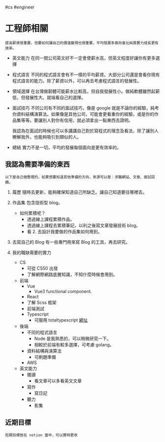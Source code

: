 #cs #engineer 

# 工程師相關
	提高薪資很重要，但要如何讓自己的價值變現也很重要，平均發展多面向會比純靠實力成長更有效率。

- 英文能力
    在同一間公司英文好不一定會使薪水高，但英文程度好讓你有更多選擇
    
- 程式語言
    不同的程式語言會有不一樣的平均薪資。大部分公司還是會看你現有程式語言的能力。除了薪資以外，可以再去考慮程式語言的發展性。
    
- 領域選擇 
    在台灣做韌體可能薪水比較高，但自我發展性小。做純軟體雖然起薪低，但發展性大。就端看自己的選擇。
    
- 面試技巧
    不同公司有不同的面試技巧，像是 google 就是不論你的經驗，純考你資料結構演算法。如果像是其他公司，可能會更看重你的經驗，或是你的作品集等等。要讓別人對你有信用，就必須拿出一點東西去證明。
    
    我認為在面試的時候也可以多講講自己對於寫程式的理念及看法，除了讓別人瞭解我外，也能夠吸引到類似的人。
    
-   總結
    實力不是一切，平均的發展每個面向是更有效率的。

## 我認為需要準備的東西
	以下是自己做整理的，如果想要知道其他準備的方向，來源可以是：求職網站、文章、面試回饋。

1. 履歷
	隨時去更新，能夠確保知道自己所缺乏。讓自己知道要往哪裡去。

2. 作品集
	包含技術型 blog。
	- 如何累積呢？
		- 透過線上課程累積作品。
		- 透過線上課程去累積筆記，以利之後寫文章發展技術 blog。
		- 看 2. 去設計我要做的作品集如何用到。

3. 去寫自己的 Blog
	有一些專門用來寫 Blog 的工具，再去研究。

3. 我的職缺需要的實力
	- CS 
		- 可從 CS50 出發
		- 了解網際網路底層知識，不知什麼時候會用到。
	- 前端
		- Vue
			- Vue3 functional component.
		- React
		- 了解 Scss 框架
		- 前端測試
		- Typescript
			- 可服用 totaltypescript [網址](https://www.totaltypescript.com/)
	- 後端
		- 不同的程式語言
			- Node 是我熟悉的，可以稍微研究一下。
			- 相較於前端有較多選擇，可考慮 golang。
		- 資料結構與演算法
			- 可刷題準備
		- AWS
	- 英文能力
		- 閱讀
			- 看文章可以多看英文文章
		- 寫作
			- 寫日記
		- 聽力
			- 影集

## 近期目標
	短期目標放在 notion 當中，可以實時更改
